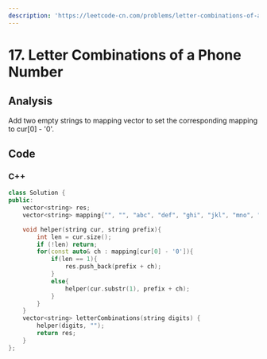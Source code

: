 ```yaml
---
description: 'https://leetcode-cn.com/problems/letter-combinations-of-a-phone-number/'
---
```


# 17. Letter Combinations of a Phone Number

## Analysis

Add two empty strings to mapping vector to set the corresponding mapping to cur\[0\] - '0'.

## Code

### C++ 

```cpp
class Solution {
public:
    vector<string> res;
    vector<string> mapping{"", "", "abc", "def", "ghi", "jkl", "mno", "pqrs", "tuv", "wxyz"};

    void helper(string cur, string prefix){
        int len = cur.size();
        if (!len) return;
        for(const auto& ch : mapping[cur[0] - '0']){
            if(len == 1){
                res.push_back(prefix + ch);
            }
            else{
                helper(cur.substr(1), prefix + ch);
            }
        }
    }
    vector<string> letterCombinations(string digits) {
        helper(digits, "");
        return res;
    }
};
```


